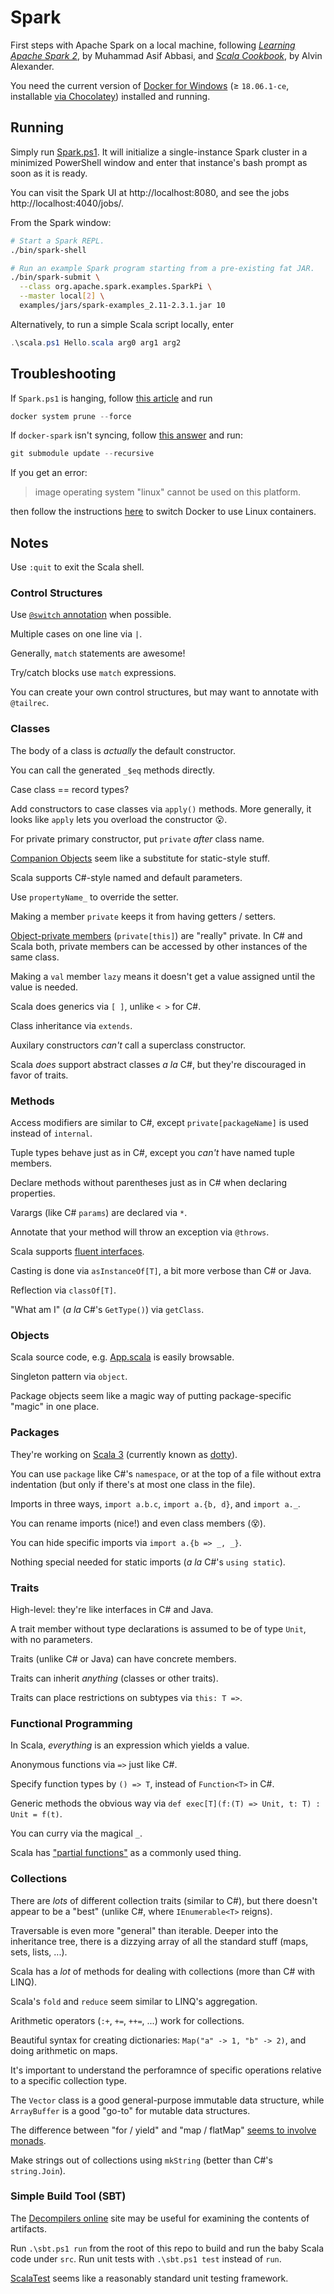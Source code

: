 # Spark

First steps with Apache Spark on a local machine, following
_[Learning Apache Spark 2](https://www.safaribooksonline.com/library/view/learning-apache-spark/9781785885136/)_,
by Muhammad Asif Abbasi, and
_[Scala Cookbook](https://www.safaribooksonline.com/library/view/scala-cookbook/9781449340292/)_,
by Alvin Alexander.

You need the current version of [Docker for Windows](https://docs.docker.com/docker-for-windows/install/)
(&ge; `18.06.1-ce`, installable [via Chocolatey](https://chocolatey.org/packages/docker-desktop))
installed and running.

## Running

Simply run [Spark.ps1](./Spark.ps1). It will initialize a single-instance Spark cluster
in a minimized PowerShell window and enter that instance's bash prompt as soon as
it is ready.

You can visit the Spark UI at http://localhost:8080, and see the jobs http://localhost:4040/jobs/.

From the Spark window:

```bash
# Start a Spark REPL.
./bin/spark-shell

# Run an example Spark program starting from a pre-existing fat JAR.
./bin/spark-submit \
  --class org.apache.spark.examples.SparkPi \
  --master local[2] \
  examples/jars/spark-examples_2.11-2.3.1.jar 10
```

Alternatively, to run a simple Scala script locally, enter

```powershell
.\scala.ps1 Hello.scala arg0 arg1 arg2
```

## Troubleshooting

If `Spark.ps1` is hanging, follow [this article](https://docs.docker.com/engine/reference/commandline/system_prune/)
and run

```powershell
docker system prune --force
```

If `docker-spark` isn't syncing, follow [this answer](https://stackoverflow.com/a/1032653) and run:

```powershell
git submodule update --recursive
```

If you get an error:

> image operating system "linux" cannot be used on this platform.

then follow the instructions [here](https://github.com/docker/kitematic/issues/2696)
to switch Docker to use Linux containers.

## Notes

Use `:quit` to exit the Scala shell.

### Control Structures

Use [`@switch` annotation](https://stackoverflow.com/q/23985248) when possible.

Multiple cases on one line via `|`.

Generally, `match` statements are awesome!

Try/catch blocks use `match` expressions.

You can create your own control structures, but may want to annotate with `@tailrec`.

### Classes

The body of a class is _actually_ the default constructor.

You can call the generated `_$eq` methods directly.

Case class == record types?

Add constructors to case classes via `apply()` methods. More generally, it looks
like `apply` lets you overload the constructor :open_mouth:.

For private primary constructor, put `private` _after_ class name.

[Companion Objects](https://stackoverflow.com/q/609744) seem like a substitute for
static-style stuff.

Scala supports C\#-style named and default parameters.

Use `propertyName_` to override the setter.

Making a member `private` keeps it from having getters / setters.

[Object-private members](https://alvinalexander.com/scala/how-to-control-scala-method-scope-object-private-package)
(`private[this]`) are "really" private. In C\# and Scala both, private
members can be accessed by other instances of the same class.

Making a `val` member `lazy` means it doesn't get a value assigned until the
value is needed.

Scala does generics via `[ ]`, unlike `< >` for C\#.

Class inheritance via `extends`.

Auxilary constructors _can't_ call a superclass constructor.

Scala _does_ support abstract classes _a la_ C\#, but they're discouraged in favor
of traits.

### Methods

Access modifiers are similar to C\#, except `private[packageName]` is used
instead of `internal`.

Tuple types behave just as in C\#, except you _can't_ have named tuple members.

Declare methods without parentheses just as in C\# when declaring properties.

Varargs (like C\# `params`) are declared via `*`.

Annotate that your method will throw an exception via `@throws`.

Scala supports [fluent interfaces](https://www.martinfowler.com/bliki/FluentInterface.html).

Casting is done via `asInstanceOf[T]`, a bit more verbose than C\# or Java.

Reflection via `classOf[T]`.

"What am I" (_a la_ C\#'s `GetType()`) via `getClass`.

### Objects

Scala source code, e.g. [App.scala](https://github.com/scala/scala/blob/v2.12.8/src/library/scala/App.scala)
is easily browsable.

Singleton pattern via `object`.

Package objects seem like a magic way of putting package-specific "magic"
in one place.

### Packages

They're working on [Scala 3](https://www.scala-lang.org/blog/2018/04/19/scala-3.html)
(currently known as [dotty](http://dotty.epfl.ch/)).

You can use `package` like C\#'s `namespace`, or at the top of a file without extra
indentation (but only if there's at most one class in the file).

Imports in three ways, `import a.b.c`, `import a.{b, d}`, and `import a._`.

You can rename imports (nice!) and even class members (:dizzy_face:).

You can hide specific imports via `import a.{b => _, _}`.

Nothing special needed for static imports (_a la_ C\#'s `using static`).

### Traits

High-level: they're like interfaces in C\# and Java.

A trait member without type declarations is assumed to be of type `Unit`,
with no parameters.

Traits (unlike C\# or Java) can have concrete members.

Traits can inherit _anything_ (classes or other traits).

Traits can place restrictions on subtypes via `this: T =>`.

### Functional Programming

In Scala, _everything_ is an expression which yields a value.

Anonymous functions via `=>` just like C\#.

Specify function types by `() => T`, instead of `Function<T>` in C\#.

Generic methods the obvious way via `def exec[T](f:(T) => Unit, t: T) : Unit = f(t)`.

You can curry via the magical `_`.

Scala has ["partial functions"](https://www.scala-lang.org/api/current/scala/PartialFunction.html)
as a commonly used thing.

### Collections

There are _lots_ of different collection traits (similar to C\#), but there doesn't
appear to be a "best" (unlike C\#, where `IEnumerable<T>` reigns).

Traversable is even more "general" than iterable. Deeper into the inheritance tree, there
is a dizzying array of all the standard stuff (maps, sets, lists, ...).

Scala has a _lot_ of methods for dealing with collections (more than C\# with LINQ).

Scala's `fold` and `reduce` seem similar to LINQ's aggregation.

Arithmetic operators (`:+`, `+=`, `++=`, ...) work for collections.

Beautiful syntax for creating dictionaries: `Map("a" -> 1, "b" -> 2)`, and doing arithmetic on maps.

It's important to understand the perforamnce of specific operations relative to
a specific collection type.

The `Vector` class is a good general-purpose immutable data structure, while `ArrayBuffer`
is a good "go-to" for mutable data structures.

The difference between "for / yield" and "map / flatMap"
[seems to involve monads](https://stackoverflow.com/a/14602182).

Make strings out of collections using `mkString` (better than C\#'s `string.Join`).

### Simple Build Tool (SBT)

The [Decompilers online](http://www.javadecompilers.com/) site may be useful for
examining the contents of artifacts.

Run `.\sbt.ps1 run` from the root of this repo to build and run the baby Scala
code under `src`. Run unit tests with `.\sbt.ps1 test` instead of `run`.

[ScalaTest](http://www.scalatest.org/) seems like a reasonably standard unit
testing framework.
